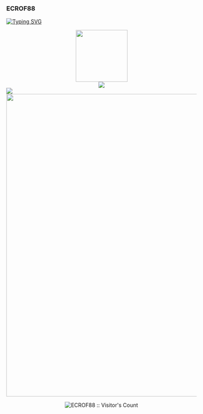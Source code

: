### ECROF88
[![Typing SVG](https://readme-typing-svg.demolab.com?font=CodeNewRoman+&weight=600&duration=8000&pause=200&width=435&lines=It's+for+me.;How+are+you+%3F)](https://git.io/typing-svg)
<div align="center"> <img height="137px" src="https://github-readme-stats.vercel.app/api?username=ECROF88&hide_title=true&hide_border=true&show_icons=trueline_height=21&text_color=000&icon_color=000&bg_color=0,ea6161,ffc64d,fffc4d,52fa5a&theme=graywhite" /> </div>
<div align="center"> <img src="https://github-readme-stats.vercel.app/api/top-langs/?username=ECROF88&hide_title=true&hide_border=true&layout=compact&langs_count=6&text_color=000&icon_color=fff&bg_color=0,52fa5a,4dfcff,c64dff&theme=graywhite" /> </div>
<div></div>


<!--
**ECROF88/ECROF88** is a ✨ _special_ ✨ repository because its `README.md` (this file) appears on your GitHub profile.

Here are some ideas to get you started:

- 🔭 I’m currently working on ...
- 🌱 I’m currently learning ...
- 👯 I’m looking to collaborate on ...
- 🤔 I’m looking for help with ...
- 💬 Ask me about ...
- 📫 How to reach me: ...
- 😄 Pronouns: ...
- ⚡ Fun fact: ...
-->
<img align="center" src="https://github-readme-stats.vercel.app/api/wakatime?username=ECROF88&theme=transparent&hide_border=true&layout=compact&langs_count=22" />
<img width="800" src="https://github-readme-activity-graph.vercel.app/graph?username=ECROF88&theme=github-compact&hide_border=true&area=true" />
<p align="center"><img src="https://profile-counter.glitch.me/ECROF88/count.svg" alt="ECROF88 :: Visitor's Count" /></p>
